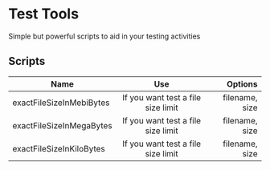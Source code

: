 # Test Tools
Simple but powerful scripts to aid in your testing activities

## Scripts
| Name                     | Use                                | Options       |
| -------------------------|:----------------------------------:| -------------:|
| exactFileSizeInMebiBytes | If you want test a file size limit | filename, size|
| exactFileSizeInMegaBytes | If you want test a file size limit | filename, size|
| exactFileSizeInKiloBytes | If you want test a file size limit | filename, size|